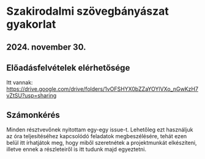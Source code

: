 # Szakirodalmi szövegbányászat gyakorlat
## 2024. november 30.

## Előadásfelvételek elérhetősége
Itt vannak: https://drive.google.com/drive/folders/1vOFSHYX0bZZaYOYlVXo_nGwKzH7vZtSU?usp=sharing

## Számonkérés
Minden résztvevőnek nyitottam egy-egy issue-t. Lehetőleg ezt használjuk az óra teljesítéséhez kapcsolódó feladatok megbeszélésére, tehát ezen belül itt írhatjátok meg, hogy miből szeretnétek a projektmunkát elkészíteni, illetve ennek a részleteiről is itt tudunk majd egyeztetni.
